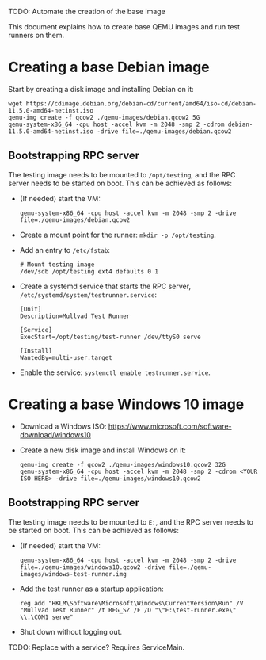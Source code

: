 TODO: Automate the creation of the base image

This document explains how to create base QEMU images and run test runners on them.

# Creating a base Debian image

Start by creating a disk image and installing Debian on it:

```
wget https://cdimage.debian.org/debian-cd/current/amd64/iso-cd/debian-11.5.0-amd64-netinst.iso
qemu-img create -f qcow2 ./qemu-images/debian.qcow2 5G
qemu-system-x86_64 -cpu host -accel kvm -m 2048 -smp 2 -cdrom debian-11.5.0-amd64-netinst.iso -drive file=./qemu-images/debian.qcow2
```

## Bootstrapping RPC server

The testing image needs to be mounted to `/opt/testing`, and the RPC server needs to be started on boot.
This can be achieved as follows:

* (If needed) start the VM:

    ```
    qemu-system-x86_64 -cpu host -accel kvm -m 2048 -smp 2 -drive file=./qemu-images/debian.qcow2
    ```

* Create a mount point for the runner: `mkdir -p /opt/testing`.

* Add an entry to `/etc/fstab`:

    ```
    # Mount testing image
    /dev/sdb /opt/testing ext4 defaults 0 1
    ```

* Create a systemd service that starts the RPC server, `/etc/systemd/system/testrunner.service`:

    ```
    [Unit]
    Description=Mullvad Test Runner

    [Service]
    ExecStart=/opt/testing/test-runner /dev/ttyS0 serve

    [Install]
    WantedBy=multi-user.target
    ```

* Enable the service: `systemctl enable testrunner.service`.

# Creating a base Windows 10 image

* Download a Windows ISO: https://www.microsoft.com/software-download/windows10

* Create a new disk image and install Windows on it:

    ```
    qemu-img create -f qcow2 ./qemu-images/windows10.qcow2 32G
    qemu-system-x86_64 -cpu host -accel kvm -m 2048 -smp 2 -cdrom <YOUR ISO HERE> -drive file=./qemu-images/windows10.qcow2
    ```

## Bootstrapping RPC server

The testing image needs to be mounted to `E:`, and the RPC server needs to be started on boot.
This can be achieved as follows:

* (If needed) start the VM:

    ```
    qemu-system-x86_64 -cpu host -accel kvm -m 2048 -smp 2 -drive file=./qemu-images/windows10.qcow2 -drive file=./qemu-images/windows-test-runner.img
    ```

* Add the test runner as a startup application:

    ```
    reg add "HKLM\Software\Microsoft\Windows\CurrentVersion\Run" /V "Mullvad Test Runner" /t REG_SZ /F /D "\"E:\test-runner.exe\" \\.\COM1 serve"
    ```

* Shut down without logging out.

TODO: Replace with a service? Requires ServiceMain.
